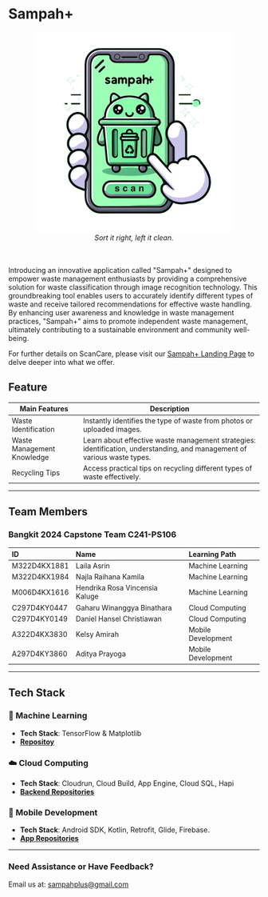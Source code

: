 # Sampah+

<div align="center">
  <img src="/assets/logo.png" width="400" height="400"><br>
  <i>Sort it right, left it clean.</i>
  <br>
  <br>
  <br>
</div>

Introducing an innovative application called "Sampah+" designed to empower waste management enthusiasts by providing a comprehensive solution for waste classification through image recognition technology. This groundbreaking tool enables users to accurately identify different types of waste and receive tailored recommendations for effective waste handling. By enhancing user awareness and knowledge in waste management practices, "Sampah+" aims to promote independent waste management, ultimately contributing to a sustainable environment and community well-being.

For further details on ScanCare, please visit our [Sampah+ Landing Page](https://landing-page-dot-sampahplus.et.r.appspot.com/) to delve deeper into what we offer.

## Feature 

| Main Features                | Description                                                                                                              |
|------------------------------|--------------------------------------------------------------------------------------------------------------------------|
| Waste Identification         | Instantly identifies the type of waste from photos or uploaded images.                                                   |
| Waste Management Knowledge   | Learn about effective waste management strategies: identification, understanding, and management of various waste types. |
| Recycling Tips               | Access practical tips on recycling different types of waste effectively.                                                 |

---

## Team Members
### Bangkit 2024 Capstone Team C241-PS106

| ID              | Name                               | Learning Path       |
|:----------------|:-----------------------------------|:--------------------|
| M322D4KX1881     | Laila Asrin                       | Machine Learning    |
| M322D4KX1984     | Najla Raihana Kamila              | Machine Learning    |
| M006D4KX1616     | Hendrika Rosa Vincensia Kaluge    | Machine Learning    |
| C297D4KY0447     | Gaharu Winanggya Binathara        | Cloud Computing     |
| C297D4KY0149     | Daniel Hansel Christiawan         | Cloud Computing     |
| A322D4KX3830     | Kelsy Amirah                      | Mobile Development  |
| A297D4KY3860     | Aditya Prayoga                    | Mobile Development  |

---

## Tech Stack

### 🤖 Machine Learning
- **Tech Stack**: TensorFlow & Matplotlib
- **[Repositoy](https://github.com/SampahPlus/Machine_Learning-SampahPlus)**

### ☁️ Cloud Computing
- **Tech Stack**: Cloudrun, Cloud Build, App Engine, Cloud SQL, Hapi
- **[Backend Repositories](https://github.com/SampahPlus/backend-sampahplus)**

### 📱 Mobile Development
- **Tech Stack**: Android SDK, Kotlin, Retrofit, Glide, Firebase.
- **[App Repositories](https://github.com/SampahPlus/SampahPlusApp)**

---

### Need Assistance or Have Feedback?
Email us at: [sampahplus@gmail.com](mailto:sampahplus@gmail.com)
